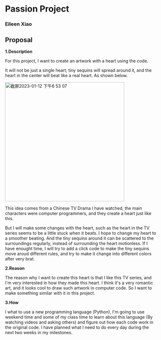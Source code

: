# Passion Project
### Eileen Xiao
## Proposal
**1.Description**

For this project, I want to create an artwork with a heart using the code.

It will not be just a single heart; tiny sequins will spread around it, and the heart in the center will beat like a real heart. As shown below.

<img width="393" alt="截屏2023-01-12 下午6 53 07" src="https://user-images.githubusercontent.com/116816519/212205536-f482bed7-70d6-4fa5-b376-f07fdf444427.png">

This idea comes from a Chinese TV Drama I have watched, the main characters were computer programmers, and they create a heart just like this.

But I will make some changes with the heart, such as the heart in the TV series seems to be a little stuck when it beats. I hope to change my heart to a smoother beating. And the tiny sequins around it can be scattered to the surroundings regularly, instead of surrounding the heart motionless. If I have enought time, I will try to add a click code to make the tiny sequins move aroud different rules, and try to make it change into different colors after very brat.


**2.Reason**

The reason why I want to create this heart is that I like this TV series, and I'm very interested in how they made this heart. I think it's a very romantic art, and it looks cool to draw such artwork in computer code. So I want to make something similar with it in this project.

**3.How**

I what to use a new programming language (Python), I'm going to use weekend time and some of my class time to learn about this language (By watching videos and asking others) and figure out how each code work in the original code. I have planned what I need to do every day during the next two weeks in my milestones.
